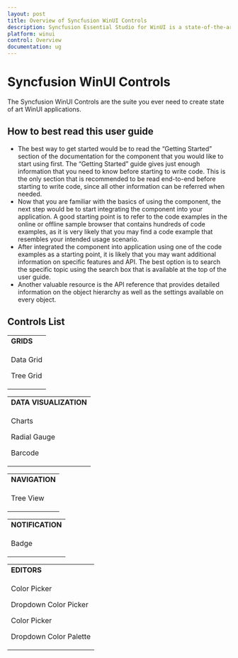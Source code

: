 ```yaml
---
layout: post
title: Overview of Syncfusion WinUI Controls
description: Syncfusion Essential Studio for WinUI is a state-of-the-art WinUI toolkit for developing Windows apps.
platform: winui
control: Overview
documentation: ug
---
```


# Syncfusion WinUI Controls

The Syncfusion WinUI Controls are the suite you ever need to create state of art WinUI applications.

## How to best read this user guide

* The best way to get started would be to read the “Getting Started” section of the documentation for the component that you would like to start using first. The “Getting Started” guide gives just enough information that you need to know before starting to write code. This is the only section that is recommended to be read end-to-end before starting to write code, since all other information can be referred when needed.
* Now that you are familiar with the basics of using the component, the next step would be to start integrating the component into your application. A good starting point is to refer to the code examples in the online or offline sample browser that contains hundreds of code examples, as it is very likely that you may find a code example that resembles your intended usage scenario.
* After integrated the component into application using one of the code examples as a starting point, it is likely that you may want additional information on specific features and API. The best option is to search the specific topic using the search box that is available at the top of the user guide.
* Another valuable resource is the API reference that provides detailed information on the object hierarchy as well as the settings available on every object.

## Controls List

<table>
    <tr>
        <td>
            <b>GRIDS</b>
        </td>
    </tr>
    <tr>
        <td>
            <p>Data Grid</p>
            <p>Tree Grid</p>
        </td>
    </tr>
</table>

<table>
    <tr>
        <td>
            <b>DATA VISUALIZATION</b>
        </td>
    </tr>
    <tr>
        <td>
            <p>Charts</p>
            <p>Radial Gauge</p>
            <p>Barcode</p>
        </td>
    </tr>
</table>

<table>
    <tr>
        <td>
            <b>NAVIGATION</b>
        </td>
    </tr>
    <tr>
        <td>
            <p>Tree View</p>
        </td>
    </tr>
</table>

<table>
    <tr>
        <td>
            <b>NOTIFICATION</b>
        </td>
    </tr>
    <tr>
        <td>
            <p>Badge</p>
        </td>
    </tr>
</table>

<table>
    <tr>
        <td>
            <b>EDITORS</b>
        </td>
    </tr>
    <tr>
        <td>
            <p>Color Picker</p>
            <p>Dropdown Color Picker</p>
            <p>Color Picker</p>
            <p>Dropdown Color Palette</p>
        </td>
    </tr>
</table>